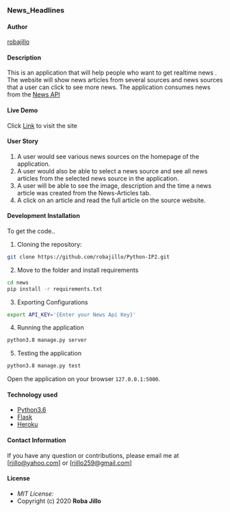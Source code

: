 ### News_Headlines

#### Author

[robajillo](https://github.com/robajillo)

#### Description
This is an application that will help people who want to get realtime news . The website will show news articles from several sources and news sources that a user can click to see more news. The  application consumes news from the [News API](https://newsapi.org/)

#### Live Demo

Click [Link](https://news-top-headlines.herokuapp.com/) to visit the site



#### User Story

1. A user would see various news sources on the homepage of the application.
2. A user would also be able to select a news source and see all news articles from the selected news source in the application.
3. A user will be able to see the image, description and the time a news article was created from the News-Articles tab.
4. A click on an article and read the full article on the source website.


#### Development Installation
To get the code..

1. Cloning the repository:
  ```bash
  git clone https://github.com/robajillo/Python-IP2.git
  ```
2. Move to the folder and install requirements
  ```bash
  cd news
  pip install -r requirements.txt
  ```
3. Exporting Configurations
  ```bash
  export API_KEY='{Enter your News Api Key}'
  ```
4. Running the application
  ```bash
  python3.8 manage.py server
  ```
5. Testing the application
  ```bash
  python3.8 manage.py test
  ```
Open the application on your browser `127.0.0.1:5000`.


#### Technology used

* [Python3.6](https://www.python.org/)
* [Flask](http://flask.pocoo.org/)
* [Heroku](https://heroku.com)


#### Contact Information 

If you have any question or contributions, please email me at [rjillo@yahoo.com] or [rjillo259@gmail.com]

#### License
* *MIT License:*
* Copyright (c) 2020 **Roba Jillo**